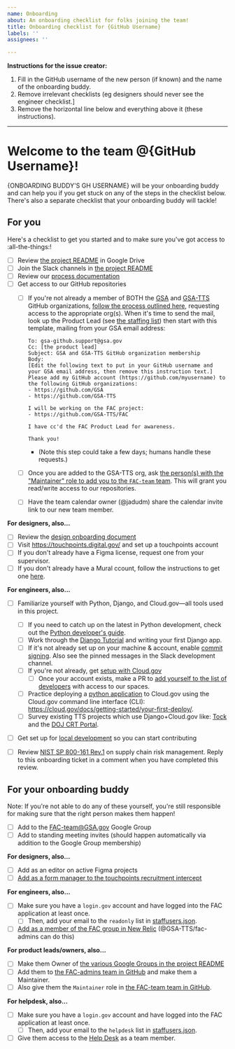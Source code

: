 ```yaml
---
name: Onboarding
about: An onboarding checklist for folks joining the team!
title: Onboarding checklist for {GitHub Username}
labels: ''
assignees: ''

---
```


**Instructions for the issue creator:** 
1. Fill in the GitHub username of the new person (if known) and the name of the onboarding buddy. 
1. Remove irrelevant checklists (eg designers should never see the engineer checklist.]
1. Remove the horizontal line below and everything above it (these instructions).

---

# Welcome to the team @{GitHub Username}!

{ONBOARDING BUDDY'S GH USERNAME} will be your onboarding buddy and can help you if you get stuck on any of the steps in the checklist below. There's also a separate checklist that your onboarding buddy will tackle!

## For you

Here's a checklist to get you started and to make sure you've got access to :all-the-things:!

- [ ] Review [the project README](https://docs.google.com/document/d/1g8nYqYS_ifFlZB-DBgfeSoJRMB__EqWsmLnacyk-bDI/) in Google Drive
- [ ] Join the Slack channels in [the project README](https://docs.google.com/document/d/1g8nYqYS_ifFlZB-DBgfeSoJRMB__EqWsmLnacyk-bDI/)
- [ ] Review our [process documentation](https://github.com/GSA-TTS/FAC#fac-documentation)
- [ ] Get access to our GitHub repositories
  - [ ] If you're not already a member of BOTH the [GSA](https://github.com/orgs/GSA/people) and [GSA-TTS](https://github.com/orgs/GSA-TTS/people) GitHub organizations, [follow the process outlined here](https://github.com/GSA/GitHub-Administration#joining-the-gsa-enterprise-organization), requesting access to the appropriate org(s). When it's time to send the mail, look up the Product Lead (see [the staffing list](https://docs.google.com/document/d/1g8nYqYS_ifFlZB-DBgfeSoJRMB__EqWsmLnacyk-bDI/edit#heading=h.us8xylqg455c)) then start with this template, mailing from your GSA email address:

    ```text
    To: gsa-github.support@gsa.gov
    Cc: [the product lead]
    Subject: GSA and GSA-TTS GitHub organization membership
    Body:
    [Edit the following text to put in your GitHub username and your GSA email address, then remove this instruction text.]
    Please add my GitHub account (https://github.com/myusername) to the following GitHub organizations:
    - https://github.com/GSA
    - https://github.com/GSA-TTS
    
    I will be working on the FAC project:
    - https://github.com/GSA-TTS/FAC
    
    I have cc'd the FAC Product Lead for awareness.
        
    Thank you!
    ```        
    - (Note this step could take a few days; humans handle these requests.)
  - [ ] Once you are added to the GSA-TTS org, ask [the person(s) with the "Maintainer" role to add you to the `FAC-team` team](https://github.com/orgs/GSA-TTS/teams/fac-team/members). This will grant you read/write access to our repositories.
  - [ ] Have the team calendar owner (@jadudm) share the calendar invite link to our new team member.

**For designers, also...**
- [ ] Review the [design onboarding document](https://docs.google.com/document/d/1EILl0nZr59T4PFJJMtFbmnQDJPksgzIFPuoFDN0bk0g/edit#heading=h.bhu3dgydlbvr)
- [ ] Visit https://touchpoints.digital.gov/ and set up a touchpoints account
- [ ] If you don't already have a Figma license, request one from your supervisor. 
- [ ] If you don't already have a Mural ccount, follow the instructions to get one [here](https://handbook.tts.gsa.gov/tools/mural/).

**For engineers, also...**
- [ ] Familiarize yourself with Python, Django, and Cloud.gov—all tools used in this project.
  - [ ] If you need to catch up on the latest in Python development, check out the [Python developer's guide](https://devguide.python.org/).
  - [ ] Work through the [Django Tutorial](https://docs.djangoproject.com/en/4.0/intro/tutorial01/) and writing your first Django app.
  - [ ] If it's not already set up on your machine & account, enable [commit signing](https://docs.github.com/en/authentication/managing-commit-signature-verification/signing-commits). Also see the pinned messages in the Slack development channel.
  - [ ] If you're not already, get [setup with Cloud.gov](https://cloud.gov/docs/getting-started/setup/)
    - [ ] Once your account exists, make a PR to [add yourself to the list of developers](https://github.com/GSA-TTS/FAC/tree/main/terraform/meta/config.tf) with access to our spaces.
  - [ ] Practice deploying a [python application](https://github.com/cloud-gov/cf-hello-worlds/tree/main/python-flask) to Cloud.gov using the Cloud.gov command line interface (CLI): https://cloud.gov/docs/getting-started/your-first-deploy/.
  - [ ] Survey existing TTS projects which use Django+Cloud.gov like: [Tock](https://github.com/18F/tock) and the [DOJ CRT Portal](https://github.com/usdoj-crt/crt-portal).
- [ ] Get set up for [local development](https://github.com/GSA-TTS/FAC/blob/main/docs/development.md#local-development) so you can start contributing
- [ ] Review [NIST SP 800-161 Rev.1](https://csrc.nist.gov/pubs/sp/800/161/r1/final) on supply chain risk management. Reply to this onboarding ticket in a comment when you have completed this review.


## For your onboarding buddy

Note: If you're not able to do any of these yourself, you're still responsible for making sure that the right person makes them happen!

- [ ] Add to the [FAC-team@GSA.gov](https://groups.google.com/a/gsa.gov/g/fac-team) Google Group
- [ ] Add to standing meeting invites (should happen automatically via addition to the Google Group membership)

**For designers, also...**
- [ ] Add as an editor on active Figma projects
- [ ] [Add as a form manager to the touchpoints recruitment intercept](https://touchpoints.app.cloud.gov/admin/forms/9412c559/permissions)

**For engineers, also...**
- [ ] Make sure you have a `login.gov` account and have logged into the FAC application at least once. 
  - [ ] Then, add your email to the `readonly` list in [staffusers.json](../../backend/config/staffusers.json).
- [ ] [Add as a member of the FAC group in New Relic](https://one.newrelic.com/admin-portal/organizations/users-list) (@GSA-TTS/fac-admins can do this)

**For product leads/owners, also...**
- [ ] Make them Owner of [the various Google Groups in the project README](https://docs.google.com/document/d/1g8nYqYS_ifFlZB-DBgfeSoJRMB__EqWsmLnacyk-bDI/edit#heading=h.81zynabayrrg)
- [ ] Add them to [the FAC-admins team in GitHub](https://github.com/orgs/GSA-TTS/teams/fac-admins/members) and make them a Maintainer.
- [ ] Also give them the `Maintainer` role in [the FAC-team team in GitHub](https://github.com/orgs/GSA-TTS/teams/fac-team/members).

**For helpdesk, also...**
- [ ] Make sure you have a `login.gov` account and have logged into the FAC application at least once. 
  - [ ] Then, add your email to the `helpdesk` list in [staffusers.json](../../backend/config/staffusers.json).
- [ ] Give them access to the [Help Desk](https://fac-gov.zendesk.com/admin/people/team/members) as a team member.

